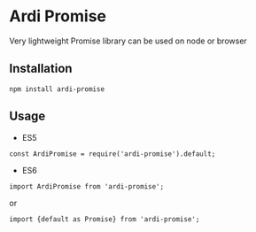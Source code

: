 # Ardi Promise

Very lightweight Promise library can be used on node or browser

## Installation

```
npm install ardi-promise
```

## Usage

* ES5

```
const ArdiPromise = require('ardi-promise').default;
```

* ES6

```
import ArdiPromise from 'ardi-promise';
```
or

```
import {default as Promise} from 'ardi-promise';
```
